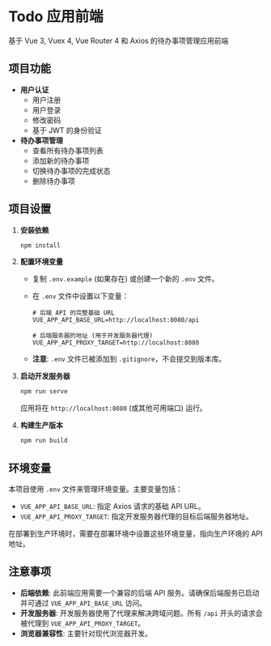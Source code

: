 # Todo 应用前端

基于 Vue 3, Vuex 4, Vue Router 4 和 Axios 的待办事项管理应用前端

## 项目功能

- **用户认证**
  - 用户注册
  - 用户登录
  - 修改密码
  - 基于 JWT 的身份验证
- **待办事项管理**
  - 查看所有待办事项列表
  - 添加新的待办事项
  - 切换待办事项的完成状态
  - 删除待办事项

## 项目设置

1. **安装依赖**

    ```bash
    npm install
    ```

2. **配置环境变量**
    - 复制 `.env.example` (如果存在) 或创建一个新的 `.env` 文件。
    - 在 `.env` 文件中设置以下变量：

      ```dotenv
      # 后端 API 的完整基础 URL
      VUE_APP_API_BASE_URL=http://localhost:8080/api
      
      # 后端服务器的地址 (用于开发服务器代理)
      VUE_APP_API_PROXY_TARGET=http://localhost:8080
      ```

    - **注意**: `.env` 文件已被添加到 `.gitignore`，不会提交到版本库。

3. **启动开发服务器**

    ```bash
    npm run serve
    ```

    应用将在 `http://localhost:8080` (或其他可用端口) 运行。

4. **构建生产版本**

    ```bash
    npm run build
    ```

## 环境变量

本项目使用 `.env` 文件来管理环境变量。主要变量包括：

- `VUE_APP_API_BASE_URL`: 指定 Axios 请求的基础 API URL。
- `VUE_APP_API_PROXY_TARGET`: 指定开发服务器代理的目标后端服务器地址。

在部署到生产环境时，需要在部署环境中设置这些环境变量，指向生产环境的 API 地址。

## 注意事项

- **后端依赖**: 此前端应用需要一个兼容的后端 API 服务。请确保后端服务已启动并可通过 `VUE_APP_API_BASE_URL` 访问。
- **开发服务器**: 开发服务器使用了代理来解决跨域问题。所有 `/api` 开头的请求会被代理到 `VUE_APP_API_PROXY_TARGET`。
- **浏览器兼容性**: 主要针对现代浏览器开发。
